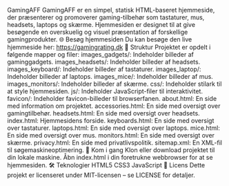 GamingAFF
GamingAFF er en simpel, statisk HTML-baseret hjemmeside, der præsenterer og promoverer gaming-tilbehør som tastaturer, mus, headsets, laptops og skærme. Hjemmesiden er designet til at give besøgende en overskuelig og visuel præsentation af forskellige gamingprodukter.
🌐 Besøg hjemmesiden
Du kan besøge den live hjemmeside her: https://gamingrating.dk
📁 Struktur
Projektet er opdelt i følgende mapper og filer:
images_gadgets/: Indeholder billeder af gaminggadgets.
images_headsets/: Indeholder billeder af headsets.
images_keyboard/: Indeholder billeder af tastaturer.
images_laptop/: Indeholder billeder af laptops.
images_mice/: Indeholder billeder af mus.
images_monitors/: Indeholder billeder af skærme.
css/: Indeholder stilark til at style hjemmesiden.
js/: Indeholder JavaScript-filer til interaktivitet.
favicon/: Indeholder favicon-billeder til browserfanen.
about.html: En side med information om projektet.
accessories.html: En side med oversigt over gamingtilbehør.
headsets.html: En side med oversigt over headsets.
index.html: Hjemmesidens forside.
keyboards.html: En side med oversigt over tastaturer.
laptops.html: En side med oversigt over laptops.
mice.html: En side med oversigt over mus.
monitors.html: En side med oversigt over skærme.
privacy.html: En side med privatlivspolitik.
sitemap.xml: En XML-fil til søgemaskineoptimering.
🚀 Kom i gang
Klon eller download projektet til din lokale maskine.
Åbn index.html i din foretrukne webbrowser for at se hjemmesiden.
🛠 Teknologier
HTML5
CSS3
JavaScript
📄 Licens
Dette projekt er licenseret under MIT-licensen – se LICENSE for detaljer.
